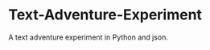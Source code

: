 Text-Adventure-Experiment
=========================

A text adventure experiment in Python and json.